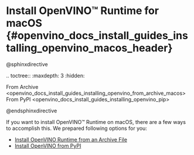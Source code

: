# Install OpenVINO™ Runtime for macOS {#openvino_docs_install_guides_installing_openvino_macos_header}

@sphinxdirective

.. toctree::
   :maxdepth: 3
   :hidden:

   From Archive <openvino_docs_install_guides_installing_openvino_from_archive_macos>
   From PyPI <openvino_docs_install_guides_installing_openvino_pip>

@endsphinxdirective

If you want to install OpenVINO™ Runtime on macOS, there are a few ways to accomplish this. We prepared following options for you: 

* [Install OpenVINO Runtime from an Archive File](installing-openvino-from-archive-macos.md)
* [Install OpenVINO from PyPI](installing-openvino-pip.md)
